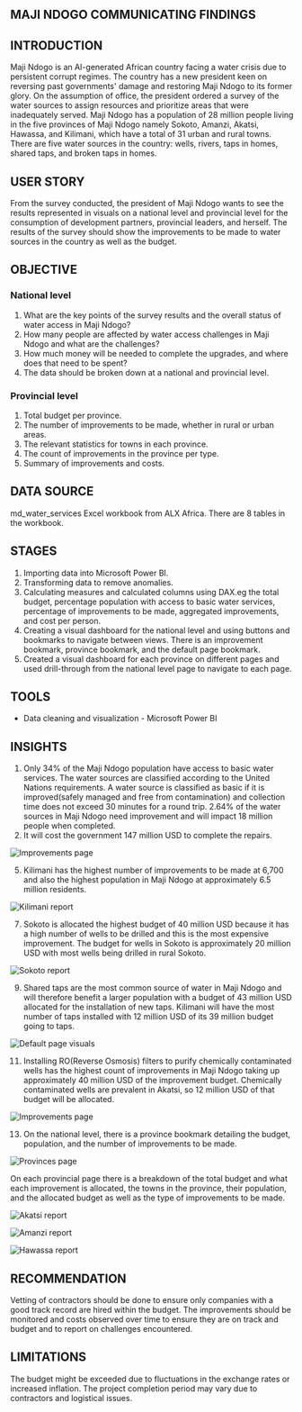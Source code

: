 ## **MAJI NDOGO COMMUNICATING FINDINGS**
## **INTRODUCTION**
Maji Ndogo is an AI-generated African country facing a water crisis due to persistent corrupt regimes. The country has a new president keen on reversing past governments' damage and restoring Maji Ndogo to its former glory. On the assumption of office, the president ordered a survey of the water sources to assign resources and prioritize areas that were inadequately served.
Maji Ndogo has a population of 28 million people living in the five provinces of Maji Ndogo namely Sokoto, Amanzi, Akatsi, Hawassa, and Kilimani, which have a total of 31 urban and rural towns. There are five water sources in the country: wells, rivers, taps in homes, shared taps, and broken taps in homes.

## USER STORY

From the survey conducted, the president of Maji Ndogo wants to see the results represented in visuals on a national level and provincial level for the consumption of development partners, provincial leaders, and herself.
The results of the survey should show the improvements to be made to water sources in the country as well as the budget.

## OBJECTIVE
### National level
1. What are the key points of the survey results and the overall status of water access in Maji Ndogo? 
2. How many people are affected by water access challenges in Maji Ndogo and what are the challenges? 
3. How much money will be needed to complete the upgrades, and where does that need to be spent?
4. The data should be broken down at a national and provincial level.

### Provincial level
1. Total budget per province. 
2. The number of improvements to be made, whether in rural or urban areas. 
3. The relevant statistics for towns in each province. 
4. The count of improvements in the province per type.
5. Summary of improvements and costs.

## DATA SOURCE
md_water_services Excel workbook from ALX Africa.
There are 8 tables in the workbook.

## STAGES
1. Importing data into Microsoft Power BI.
2. Transforming data to remove anomalies.
3. Calculating measures and calculated columns using DAX.eg the total budget, percentage population with access to basic water services, percentage of improvements to be made, aggregated improvements, and cost per person.
4. Creating a visual dashboard for the national level and using buttons and bookmarks to navigate between views. There is an improvement bookmark, province bookmark, and the default page bookmark.
5. Created a visual dashboard for each province on different pages and used drill-through from the national level page to navigate to each page.

## TOOLS
- Data cleaning and visualization - Microsoft Power BI

## INSIGHTS

1. Only 34% of the Maji Ndogo population have access to basic water services. The water sources are classified according to the United Nations requirements. A water source is classified as basic if it is improved(safely managed and free from contamination) and collection time does not exceed 30 minutes for a round trip.
2.64% of the water sources in Maji Ndogo need improvement and will impact 18 million people when completed.
3. It will cost the government 147 million USD to complete the repairs.

![Improvements page ](https://github.com/user-attachments/assets/2f478c32-3241-4e03-be45-32f486dc6f96)

5. Kilimani has the highest number of improvements to be made at 6,700 and also the highest population in Maji Ndogo at approximately 6.5 million residents.

![Kilimani report](https://github.com/user-attachments/assets/dbc2a808-e166-45b8-94dc-210ad917707e)

7. Sokoto is allocated the highest budget of 40 million USD because it has a high number of wells to be drilled and this is the most expensive improvement. The budget for wells in Sokoto is approximately 20 million USD with most wells being drilled in rural Sokoto.

![Sokoto report](https://github.com/user-attachments/assets/8ef4e31c-6b97-41eb-be3c-e83447639b82)

9. Shared taps are the most common source of water in Maji Ndogo and will therefore benefit a larger population with a budget of 43 million USD allocated for the installation of new taps. Kilimani will have the most number of taps installed with 12 million USD of its 39 million budget going to taps.

![Default page visuals](https://github.com/user-attachments/assets/dc662c56-7cba-455e-81a2-33fc00bfe51d)

11. Installing RO(Reverse Osmosis) filters to purify chemically contaminated wells has the highest count of improvements in Maji Ndogo taking up approximately 40 million USD of the improvement budget. Chemically contaminated wells are prevalent in Akatsi, so 12 million USD of that budget will be allocated.

![Improvements page ](https://github.com/user-attachments/assets/85c78e30-b133-4984-b44f-dac42c831c30)

13. On the national level, there is a province bookmark detailing the budget, population, and the number of improvements to be made.

![Provinces page](https://github.com/user-attachments/assets/1d06e798-b8a9-405b-b0a0-4fa52fd63adf)

On each provincial page there is a breakdown of the total budget and what each improvement is allocated, the towns in the province, their population, and the allocated budget as well as the type of improvements to be made.

![Akatsi report](https://github.com/user-attachments/assets/4f456668-f3b6-4584-93c5-e7301a572805)

![Amanzi report](https://github.com/user-attachments/assets/5ab6b368-c203-4d8d-a06c-34dea49d057d)

![Hawassa report](https://github.com/user-attachments/assets/ec584c75-0998-4369-bf22-2749bde82fa1)

## RECOMMENDATION

Vetting of contractors should be done to ensure only companies with a good track record are hired within the budget.
The improvements should be monitored and costs observed over time to ensure they are on track and budget and to report on challenges encountered.

## LIMITATIONS

The budget might be exceeded due to fluctuations in the exchange rates or increased inflation.
The project completion period may vary due to contractors and logistical issues.


